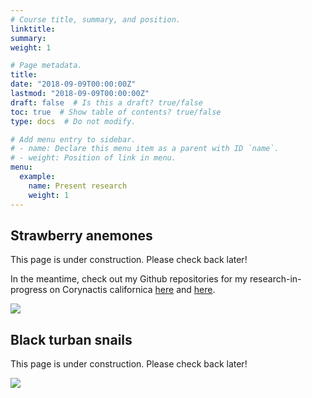 ```yaml
---
# Course title, summary, and position.
linktitle: 
summary: 
weight: 1

# Page metadata.
title: 
date: "2018-09-09T00:00:00Z"
lastmod: "2018-09-09T00:00:00Z"
draft: false  # Is this a draft? true/false
toc: true  # Show table of contents? true/false
type: docs  # Do not modify.

# Add menu entry to sidebar.
# - name: Declare this menu item as a parent with ID `name`.
# - weight: Position of link in menu.
menu: 
  example:
    name: Present research
    weight: 1
---
```


## Strawberry anemones

This page is under construction. Please check back later! 

In the meantime, check out my Github repositories for my research-in-progress on Corynactis californica <a href="https://github.com/ameliaritger/Ritger-2019-Corynactis-measurements" target="_blank">here</a> and <a href="https://github.com/ameliaritger/Ritger-2019-Corynactis-urchin-deterrence" target="_blank">here</a>.

![](/img/232o.jpg)

## Black turban snails

This page is under construction. Please check back later! 

![](/img/lol2.jpg)
